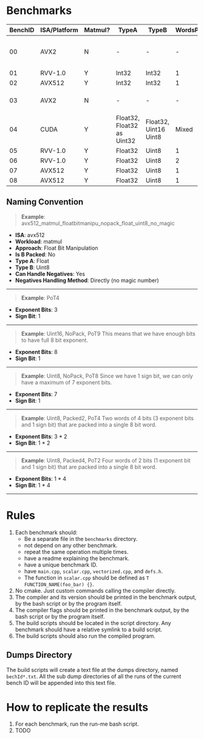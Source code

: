 # Benchmarks

| BenchID | ISA/Platform | Matmul? | TypeA                      | TypeB                 | WordsPackedInB | CanHdlNeg? | NegMethod | Notes                          |
|---------|--------------|---------|----------------------------|-----------------------|----------------|------------|-----------|--------------------------------|
| 00      | AVX2         | N       | -                          | -                     | -              | -          | -         | Inline Assembly, MUL vs. Shift |
| 01      | RVV-1.0      | Y       | Int32                      | Int32                 | 1              | N          | -         |                                |
| 02      | AVX512      | Y       | Int32                      | Int32                 | 1              | N          | -         |                                |
| 03      | AVX2         | N       | -                          | -                     | -              | N          | -         | Conv2D, Int32, NoPack          |
| 04      | CUDA         | Y       | Float32, Float32 as Uint32 | Float32, Uint16 Uint8 | Mixed          | Y          | Directly  | -                              |
| 05      | RVV-1.0      | Y       | Float32                    | Uint8                 | 1              | Y          | MagicNum  | -                              |
| 06      | RVV-1.0      | Y       | Float32                    | Uint8                 | 2              | Y          | MagicNum  | -                              |
| 07      | AVX512       | Y       | Float32                    | Uint8                 | 1              | Y          | MagicNum  | -                              |
| 08      | AVX512       | Y       | Float32                    | Uint8                 | 1              | Y          | Directly  | -                              |

## Naming Convention

> **Example**: avx512_matmul_floatbitmanipu_nopack_float_uint8_no_magic
- **ISA**: avx512
- **Workload**: matmul
- **Approach**: Float Bit Manipulation
- **Is B Packed**: No
- **Type A**: Float
- **Type B**: Uint8
- **Can Handle Negatives**: Yes
- **Negatives Handling Method**: Directly (no magic number)
---
> **Example**: PoT4
- **Exponent Bits**: 3
- **Sign Bit**: 1
---
> **Example**: Uint16, NoPack, PoT9
This means that we have enough bits to have full 8 bit exponent.
- **Exponent Bits**: 8
- **Sign Bit**: 1
---
> **Example**: Uint8, NoPack, PoT8
Since we have 1 sign bit, we can only have a maximum of 7 exponent bits.
- **Exponent Bits**: 7
- **Sign Bit**: 1
---
> **Example**: Uint8, Packed2, PoT4
Two words of 4 bits (3 exponent bits and 1 sign bit) that are packed into a single 8 bit word.
- **Exponent Bits**: 3 * 2
- **Sign Bit**: 1 * 2
---
> **Example**: Uint8, Packed4, PoT2
Four words of 2 bits (1 exponent bit and 1 sign bit) that are packed into a single 8 bit word.
- **Exponent Bits**: 1 * 4
- **Sign Bit**: 1 * 4
---
# Rules

1. Each benchmark should:
    - Be a separate file in the `benchmarks` directory.
    - not depend on any other benchmark.
    - repeat the same operation multiple times.
    - have a readme explaining the benchmark.
    - have a unique benchmark ID.
    - have `main.cpp`, `scalar.cpp`, `vectorized.cpp`, and `defs.h`.
    - The function in `scalar.cpp` should be defined as `T FUNCTION_NAME(foo_bar) {}`.
2. No cmake. Just custom commands calling the compiler directly.
3. The compiler and its version should be printed in the benchmark output, by the bash script or by the program itself.
4. The compiler flags should be printed in the benchmark output, by the bash script or by the program itself.
5. The build scripts should be located in the script directory. Any benchmark should have a relative symlink to a build
   script.
6. The build scripts should also run the compiled program.

## Dumps Directory
The build scripts will create a text file at the dumps directory, named `bechId*.txt`. All the sub dump directories of
all the runs of the current bench ID will be appended into this text file. 

# How to replicate the results
1. For each benchmark, run the run-me bash script.
2. TODO